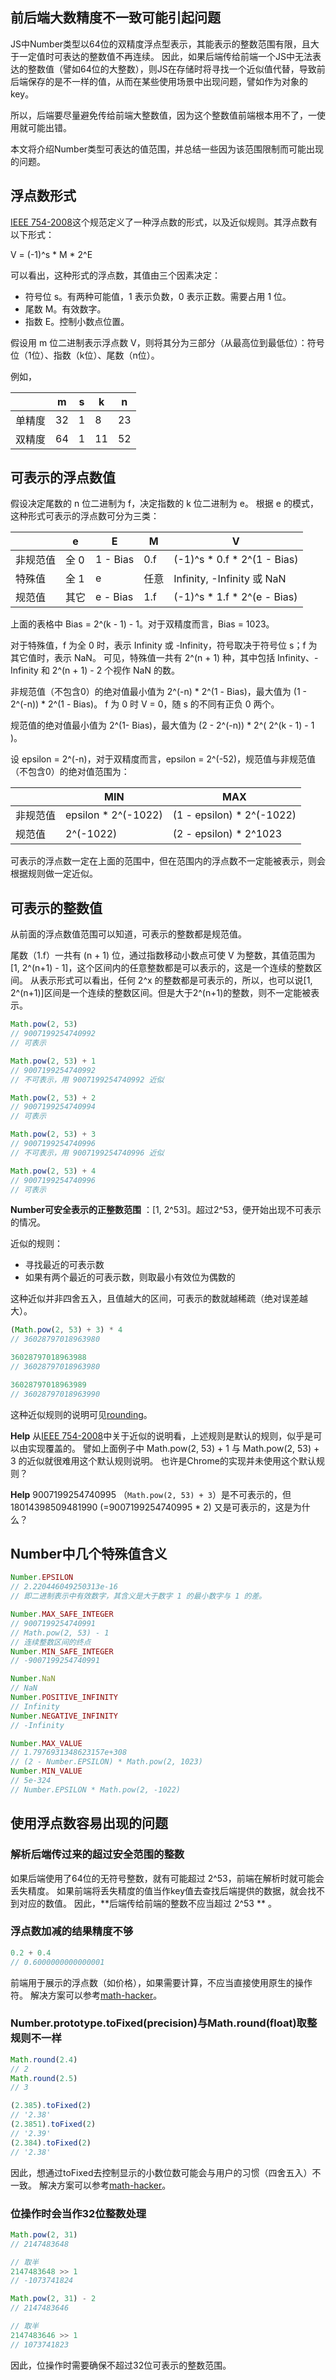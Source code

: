 ## 前后端大数精度不一致可能引起问题
JS中Number类型以64位的双精度浮点型表示，其能表示的整数范围有限，且大于一定值时可表达的整数值不再连续。
因此，如果后端传给前端一个JS中无法表达的整数值（譬如64位的大整数），则JS在存储时将寻找一个近似值代替，导致前后端保存的是不一样的值，从而在某些使用场景中出现问题，譬如作为对象的key。

所以，后端要尽量避免传给前端大整数值，因为这个整数值前端根本用不了，一使用就可能出错。

本文将介绍Number类型可表达的值范围，并总结一些因为该范围限制而可能出现的问题。

## 浮点数形式
[IEEE 754-2008]这个规范定义了一种浮点数的形式，以及近似规则。其浮点数有以下形式：

V = (-1)^s \* M \* 2^E

可以看出，这种形式的浮点数，其值由三个因素决定：
- 符号位 s。有两种可能值，1 表示负数，0 表示正数。需要占用 1 位。
- 尾数 M。有效数字。
- 指数 E。控制小数点位置。

假设用 m 位二进制表示浮点数 V，则将其分为三部分（从最高位到最低位）：符号位（1位）、指数（k位）、尾数（n位）。

例如，

&nbsp; | m   | s   | k   | n
---    | --- | --- | --- | ---
单精度 | 32  | 1   | 8   | 23
双精度 | 64  | 1   | 11  | 52

## 可表示的浮点数值
假设决定尾数的 n 位二进制为 f，决定指数的 k 位二进制为 e。
根据 e 的模式，这种形式可表示的浮点数可分为三类：

&nbsp;   | e    | E        | M    | V
---      | ---  | ---      | ---  | ---
非规范值 | 全 0 | 1 - Bias | 0.f  | (-1)^s \* 0.f \* 2^(1 - Bias)
特殊值   | 全 1 | e        | 任意 | Infinity, -Infinity 或 NaN
规范值   | 其它 | e - Bias | 1.f  | (-1)^s \* 1.f \* 2^(e - Bias)

上面的表格中 Bias = 2^(k - 1) - 1。对于双精度而言，Bias = 1023。

对于特殊值，f 为全 0 时，表示 Infinity 或 -Infinity，符号取决于符号位 s；f 为其它值时，表示 NaN。
可见，特殊值一共有 2^(n + 1) 种，其中包括 Infinity、-Infinity 和 2^(n + 1) - 2 个视作 NaN 的数。

非规范值（不包含0）的绝对值最小值为 2^(-n) \* 2^(1 - Bias)，最大值为 (1 - 2^(-n)) \* 2^(1 - Bias)。
f 为 0 时 V = 0，随 s 的不同有正负 0 两个。

规范值的绝对值最小值为 2^(1- Bias)，最大值为 (2 - 2^(-n)) \* 2^( 2^(k - 1) - 1 )。

设 epsilon = 2^(-n)，对于双精度而言，epsilon = 2^(-52)，规范值与非规范值（不包含0）的绝对值范围为：

&nbsp; | MIN | MAX
---|---|---
非规范值| epsilon \* 2^(-1022) | (1 - epsilon) \* 2^(-1022)
规范值| 2^(-1022) | (2 - epsilon) \* 2^1023

可表示的浮点数一定在上面的范围中，但在范围内的浮点数不一定能被表示，则会根据规则做一定近似。

## 可表示的整数值
从前面的浮点数值范围可以知道，可表示的整数都是规范值。

尾数（1.f）一共有 (n + 1) 位，通过指数移动小数点可使 V 为整数，其值范围为 [1, 2^(n+1) - 1]，这个区间内的任意整数都是可以表示的，这是一个连续的整数区间。
从表示形式可以看出，任何 2^x 的整数都是可表示的，所以，也可以说[1, 2^(n+1)]区间是一个连续的整数区间。但是大于2^(n+1)的整数，则不一定能被表示。

```js
Math.pow(2, 53)
// 9007199254740992
// 可表示

Math.pow(2, 53) + 1
// 9007199254740992
// 不可表示，用 9007199254740992 近似

Math.pow(2, 53) + 2
// 9007199254740994
// 可表示

Math.pow(2, 53) + 3
// 9007199254740996
// 不可表示，用 9007199254740996 近似

Math.pow(2, 53) + 4
// 9007199254740996
// 可表示

```

**Number可安全表示的正整数范围** ：[1, 2^53]。超过2^53，便开始出现不可表示的情况。


近似的规则：
- 寻找最近的可表示数
- 如果有两个最近的可表示数，则取最小有效位为偶数的

这种近似并非四舍五入，且值越大的区间，可表示的数就越稀疏（绝对误差越大）。
```js
(Math.pow(2, 53) + 3) * 4
// 36028797018963980

36028797018963988
// 36028797018963980

36028797018963989
// 36028797018963990

```

这种近似规则的说明可见[rounding]。

**Help**
从[IEEE 754-2008]中关于近似的说明看，上述规则是默认的规则，似乎是可以由实现覆盖的。
譬如上面例子中 Math.pow(2, 53) + 1 与 Math.pow(2, 53) + 3 的近似就很难用这个默认规则说明。
也许是Chrome的实现并未使用这个默认规则？

**Help**
9007199254740995 （`Math.pow(2, 53) + 3`）是不可表示的，但 18014398509481990 (=9007199254740995 * 2) 又是可表示的，这是为什么？

## Number中几个特殊值含义

```js
Number.EPSILON
// 2.220446049250313e-16
// 即二进制表示中有效数字，其含义是大于数字 1 的最小数字与 1 的差。

Number.MAX_SAFE_INTEGER
// 9007199254740991
// Math.pow(2, 53) - 1
// 连续整数区间的终点
Number.MIN_SAFE_INTEGER
// -9007199254740991

Number.NaN
// NaN
Number.POSITIVE_INFINITY
// Infinity
Number.NEGATIVE_INFINITY
// -Infinity

Number.MAX_VALUE
// 1.7976931348623157e+308
// (2 - Number.EPSILON) * Math.pow(2, 1023)
Number.MIN_VALUE
// 5e-324
// Number.EPSILON * Math.pow(2, -1022)

```

## 使用浮点数容易出现的问题

### 解析后端传过来的超过安全范围的整数
如果后端使用了64位的无符号整数，就有可能超过 2^53，前端在解析时就可能会丢失精度。
如果前端将丢失精度的值当作key值去查找后端提供的数据，就会找不到对应的数值。
因此，**后端传给前端的整数不应当超过 2^53 ** 。

### 浮点数加减的结果精度不够
```js
0.2 + 0.4
// 0.6000000000000001

```

前端用于展示的浮点数（如价格），如果需要计算，不应当直接使用原生的操作符。
解决方案可以参考[math-hacker]。

### Number.prototype.toFixed(precision)与Math.round(float)取整规则不一样

```js
Math.round(2.4)
// 2
Math.round(2.5)
// 3

(2.385).toFixed(2)
// '2.38'
(2.3851).toFixed(2)
// '2.39'
(2.384).toFixed(2)
// '2.38'

```

因此，想通过toFixed去控制显示的小数位数可能会与用户的习惯（四舍五入）不一致。
解决方案可以参考[math-hacker]。

### 位操作时会当作32位整数处理

```js
Math.pow(2, 31)
// 2147483648

// 取半
2147483648 >> 1
// -1073741824

Math.pow(2, 31) - 2
// 2147483646

// 取半
2147483646 >> 1
// 1073741823

```

因此，位操作时需要确保不超过32位可表示的整数范围。


[IEEE 754-2008]: https://en.wikipedia.org/wiki/IEEE_floating_point
[rounding]: https://en.wikipedia.org/wiki/Rounding#Round_half_to_even
[math-hacker]: https://github.com/zoubin/math-hacker

